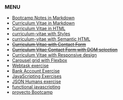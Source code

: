 
### MENU ###
* [Bootcamp Notes in Markdown](bootcamp-note.md)
* [Curriculum Vitae in Markdown](curriculum-vitae.md)
* [Curriculum Vitae in HTML](curriculum-vitae/index.html)
* [curriculum-vitae with Styles](curriculum-vitae/css)
* [curriculum-vitae with Semantic HTML](curriculum-vitae/index.html)
* ~~[Curriculum Vitae with Contact Form]()~~
* ~~[Curriculum Vitae Contact Form with DOM selection]()~~
* [Curriculum Vitae with Responsive design](curriculum-vitae/css)
* [Carousel grid with Flexbox](flexbox/)
* [Webtask exercise](webtask/documentacion_flickrBot.md)
* [Bank Account Exercise](bank.js)
* [JavaScripting Exercises](javascripting)
* [JSON Humans exercise](humanos.json)
* [functional javascripting](functional_javascript)
* [proyecto Bootcamp](project_bootcamp)
